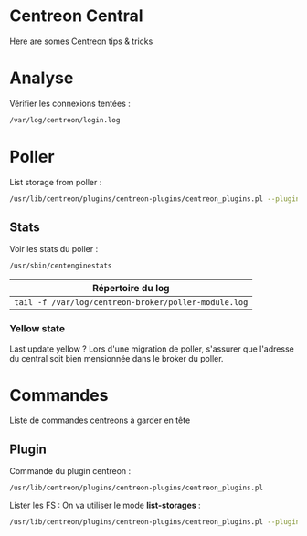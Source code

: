 # Centreon Central
Here are somes Centreon tips & tricks

Analyse
=======
Vérifier les connexions tentées :

```BASH
/var/log/centreon/login.log
```

Poller
======
List storage from poller :

```BASH
/usr/lib/centreon/plugins/centreon-plugins/centreon_plugins.pl --plugin=os::linux::snmp::plugin --mode=list-storages --hostname=$HOST | grep /
```

Stats
-----
Voir les stats du poller :

```BASH
/usr/sbin/centenginestats
```

| Répertoire du log                                        |
|----------------------------------------------------------|
| ```tail -f /var/log/centreon-broker/poller-module.log``` |


### Yellow state
Last update yellow ?
Lors d'une migration de poller, s'assurer que l'adresse du central soit bien mensionnée dans le broker du poller.

Commandes
=========
Liste de commandes centreons à garder en tête

Plugin
------
Commande du plugin centreon :

```BASH
/usr/lib/centreon/plugins/centreon-plugins/centreon_plugins.pl
```

Lister les FS :
On va utiliser le mode **list-storages** :

```BASH
/usr/lib/centreon/plugins/centreon-plugins/centreon_plugins.pl --plugin=os::linux::snmp::plugin --mode=list-storages --hostname=${iP}
```

